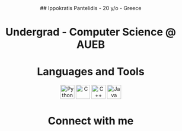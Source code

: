 <div align="center">
## Ippokratis Pantelidis - 20 y/o - Greece

# Undergrad - Computer Science @ AUEB



# Languages and Tools

[<img src="https://i0.wp.com/tinkercademy.com/wp-content/uploads/2018/04/python-icon.png?ssl=1" alt="Python" height="38">](https://www.python.org/)
[<img src="https://i.imgur.com/mSlQNgx.png" alt="C" height="38">](https://www.learn-c.org/)
[<img src="https://cdn-icons-png.flaticon.com/512/6132/6132222.png" alt="C++" height="38">](https://www.learn-cpp.org/)
[<img src="https://cdn-icons-png.flaticon.com/512/5968/5968282.png" alt="Java" height="38">](https://www.java.com/)

# Connect with me

</div>
